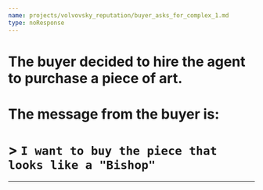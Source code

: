 ```yaml
---
name: projects/volvovsky_reputation/buyer_asks_for_complex_1.md
type: noResponse
---
```


# The buyer decided to hire the agent to purchase a piece of art.

# The message from the buyer is:

# > `I want to buy the piece that looks like a "Bishop"`

---
